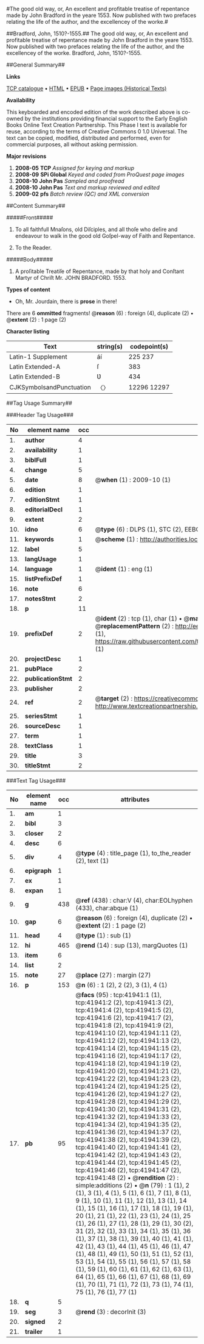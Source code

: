 #The good old way, or, An excellent and profitable treatise of repentance made by John Bradford in the yeare 1553. Now published with two prefaces relating the life of the author, and the excellencey of the worke.#

##Bradford, John, 1510?-1555.##
The good old way, or, An excellent and profitable treatise of repentance made by John Bradford in the yeare 1553. Now published with two prefaces relating the life of the author, and the excellencey of the worke.
Bradford, John, 1510?-1555.

##General Summary##

**Links**

[TCP catalogue](http://www.ota.ox.ac.uk/tcp/)  • 
[HTML](http://tei.it.ox.ac.uk/tcp/Texts-HTML/free/A29/A29096.html)  • 
[EPUB](http://tei.it.ox.ac.uk/tcp/Texts-EPUB/free/A29/A29096.epub) • 
[Page images (Historical Texts)](https://data.historicaltexts.jisc.ac.uk/view?pubId=eebo-08838356e&pageId=eebo-08838356e-41941-1)

**Availability**

This keyboarded and encoded edition of the
	       work described above is co-owned by the institutions
	       providing financial support to the Early English Books
	       Online Text Creation Partnership. This Phase I text is
	       available for reuse, according to the terms of Creative
	       Commons 0 1.0 Universal. The text can be copied,
	       modified, distributed and performed, even for
	       commercial purposes, all without asking permission.

**Major revisions**

1. __2008-05__ __TCP__ *Assigned for keying and markup*
1. __2008-09__ __SPi Global__ *Keyed and coded from ProQuest page images*
1. __2008-10__ __John Pas__ *Sampled and proofread*
1. __2008-10__ __John Pas__ *Text and markup reviewed and edited*
1. __2009-02__ __pfs__ *Batch review (QC) and XML conversion*

##Content Summary##

#####Front#####

1. To all faithfull Mnaſons, old Diſciples, and all thoſe who deſire and endeavour to walk in the good old Goſpel-way of Faith and Repentance.

1. To the Reader.

#####Body#####

1. A proſitable Treatiſe of Repentance, made by that holy and Conſtant Martyr of Chriſt Mr. JOHN BRADFORD. 1553.

**Types of content**

  * Oh, Mr. Jourdain, there is **prose** in there!

There are 6 **ommitted** fragments! 
 @__reason__ (6) : foreign (4), duplicate (2)  •  @__extent__ (2) : 1 page (2)

**Character listing**


|Text|string(s)|codepoint(s)|
|---|---|---|
|Latin-1 Supplement|áí|225 237|
|Latin Extended-A|ſ|383|
|Latin Extended-B|Ʋ|434|
|CJKSymbolsandPunctuation|〈〉|12296 12297|

##Tag Usage Summary##

###Header Tag Usage###

|No|element name|occ|attributes|
|---|---|---|---|
|1.|__author__|4||
|2.|__availability__|1||
|3.|__biblFull__|1||
|4.|__change__|5||
|5.|__date__|8| @__when__ (1) : 2009-10 (1)|
|6.|__edition__|1||
|7.|__editionStmt__|1||
|8.|__editorialDecl__|1||
|9.|__extent__|2||
|10.|__idno__|6| @__type__ (6) : DLPS (1), STC (2), EEBO-CITATION (1), OCLC (1), VID (1)|
|11.|__keywords__|1| @__scheme__ (1) : http://authorities.loc.gov/ (1)|
|12.|__label__|5||
|13.|__langUsage__|1||
|14.|__language__|1| @__ident__ (1) : eng (1)|
|15.|__listPrefixDef__|1||
|16.|__note__|6||
|17.|__notesStmt__|2||
|18.|__p__|11||
|19.|__prefixDef__|2| @__ident__ (2) : tcp (1), char (1)  •  @__matchPattern__ (2) : ([0-9\-]+):([0-9IVX]+) (1), (.+) (1)  •  @__replacementPattern__ (2) : http://eebo.chadwyck.com/downloadtiff?vid=$1&page=$2 (1), https://raw.githubusercontent.com/textcreationpartnership/Texts/master/tcpchars.xml#$1 (1)|
|20.|__projectDesc__|1||
|21.|__pubPlace__|2||
|22.|__publicationStmt__|2||
|23.|__publisher__|2||
|24.|__ref__|2| @__target__ (2) : https://creativecommons.org/publicdomain/zero/1.0/ (1), http://www.textcreationpartnership.org/docs/. (1)|
|25.|__seriesStmt__|1||
|26.|__sourceDesc__|1||
|27.|__term__|1||
|28.|__textClass__|1||
|29.|__title__|3||
|30.|__titleStmt__|2||


###Text Tag Usage###

|No|element name|occ|attributes|
|---|---|---|---|
|1.|__am__|1||
|2.|__bibl__|3||
|3.|__closer__|2||
|4.|__desc__|6||
|5.|__div__|4| @__type__ (4) : title_page (1), to_the_reader (2), text (1)|
|6.|__epigraph__|1||
|7.|__ex__|1||
|8.|__expan__|1||
|9.|__g__|438| @__ref__ (438) : char:V (4), char:EOLhyphen (433), char:abque (1)|
|10.|__gap__|6| @__reason__ (6) : foreign (4), duplicate (2)  •  @__extent__ (2) : 1 page (2)|
|11.|__head__|4| @__type__ (1) : sub (1)|
|12.|__hi__|465| @__rend__ (14) : sup (13), margQuotes (1)|
|13.|__item__|6||
|14.|__list__|2||
|15.|__note__|27| @__place__ (27) : margin (27)|
|16.|__p__|153| @__n__ (6) : 1 (2), 2 (2), 3 (1), 4 (1)|
|17.|__pb__|95| @__facs__ (95) : tcp:41941:1 (1), tcp:41941:2 (2), tcp:41941:3 (2), tcp:41941:4 (2), tcp:41941:5 (2), tcp:41941:6 (2), tcp:41941:7 (2), tcp:41941:8 (2), tcp:41941:9 (2), tcp:41941:10 (2), tcp:41941:11 (2), tcp:41941:12 (2), tcp:41941:13 (2), tcp:41941:14 (2), tcp:41941:15 (2), tcp:41941:16 (2), tcp:41941:17 (2), tcp:41941:18 (2), tcp:41941:19 (2), tcp:41941:20 (2), tcp:41941:21 (2), tcp:41941:22 (2), tcp:41941:23 (2), tcp:41941:24 (2), tcp:41941:25 (2), tcp:41941:26 (2), tcp:41941:27 (2), tcp:41941:28 (2), tcp:41941:29 (2), tcp:41941:30 (2), tcp:41941:31 (2), tcp:41941:32 (2), tcp:41941:33 (2), tcp:41941:34 (2), tcp:41941:35 (2), tcp:41941:36 (2), tcp:41941:37 (2), tcp:41941:38 (2), tcp:41941:39 (2), tcp:41941:40 (2), tcp:41941:41 (2), tcp:41941:42 (2), tcp:41941:43 (2), tcp:41941:44 (2), tcp:41941:45 (2), tcp:41941:46 (2), tcp:41941:47 (2), tcp:41941:48 (2)  •  @__rendition__ (2) : simple:additions (2)  •  @__n__ (79) : 1 (1), 2 (1), 3 (1), 4 (1), 5 (1), 6 (1), 7 (1), 8 (1), 9 (1), 10 (1), 11 (1), 12 (1), 13 (1), 14 (1), 15 (1), 16 (1), 17 (1), 18 (1), 19 (1), 20 (1), 21 (1), 22 (1), 23 (1), 24 (1), 25 (1), 26 (1), 27 (1), 28 (1), 29 (1), 30 (2), 31 (2), 32 (1), 33 (1), 34 (1), 35 (1), 36 (1), 37 (1), 38 (1), 39 (1), 40 (1), 41 (1), 42 (1), 43 (1), 44 (1), 45 (1), 46 (1), 47 (1), 48 (1), 49 (1), 50 (1), 51 (1), 52 (1), 53 (1), 54 (1), 55 (1), 56 (1), 57 (1), 58 (1), 59 (1), 60 (1), 61 (1), 62 (1), 63 (1), 64 (1), 65 (1), 66 (1), 67 (1), 68 (1), 69 (1), 70 (1), 71 (1), 72 (1), 73 (1), 74 (1), 75 (1), 76 (1), 77 (1)|
|18.|__q__|5||
|19.|__seg__|3| @__rend__ (3) : decorInit (3)|
|20.|__signed__|2||
|21.|__trailer__|1||
